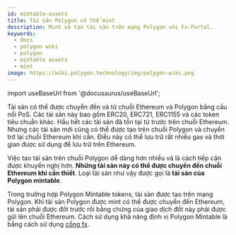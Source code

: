 ```yaml
---
id: mintable-assets
title: Tài sản Polygon có thể mint
description: Mint và tạo tài sản trên mạng Polygon với Fx-Portal.
keywords:
  - docs
  - polygon wiki
  - polygon
  - mintable assets
  - mint
image: https://wiki.polygon.technology/img/polygon-wiki.png
---
```


import useBaseUrl from '@docusaurus/useBaseUrl';

Tài sản có thể được chuyển đến và từ chuỗi Ethereum và Polygon bằng cầu nối PoS. Các tài sản này bao gồm ERC20, ERC721, ERC1155 và các token tiêu chuẩn khác. Hầu hết các tài sản đã tồn tại từ trước trên chuỗi Ethereum. Nhưng các tài sản mới cũng có thể được tạo trên chuỗi Polygon và chuyển trở lại chuỗi Ethereum khi cần. Điều này có thể lưu trữ rất nhiều gas và thời gian được sử dụng để lưu trữ trên Ethereum.

Việc tạo tài sản trên chuỗi Polygon dễ dàng hơn nhiều và là cách tiếp cận được khuyến nghị hơn. **Những tài sản này có thể được chuyển đến chuỗi Ethereum khi cần thiết**. Loại tài sản như vậy được gọi là **tài sản của Polygon mintable**.

Trong trường hợp Polygon Mintable tokens, tài sản được tạo trên mạng Polygon. Khi tài sản Polygon được mint có thể được chuyển đến Ethereum, tài sản phải được đốt trước rồi bằng chứng của giao dịch đốt này phải được gửi lên chuỗi Ethereum. Cách sử dụng khả năng định vị Polygon Mintable là bằng cách sử dụng [cổng fx](/develop/l1-l2-communication/fx-portal.md).
